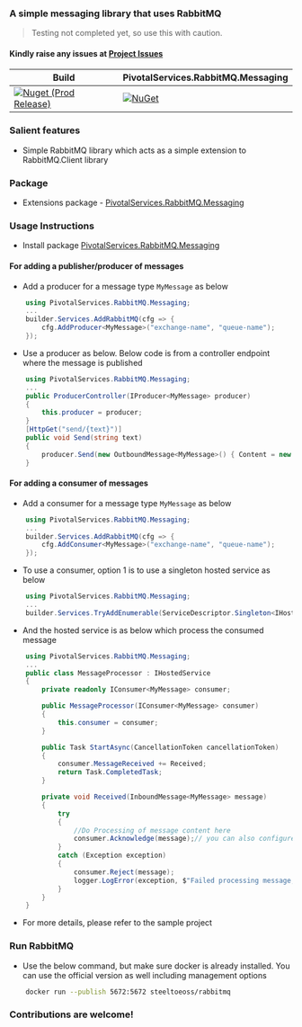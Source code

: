 ### A simple messaging library that uses RabbitMQ

> Testing not completed yet, so use this with caution. 

#### Kindly raise any issues at [Project Issues](https://github.com/PivotalServicesOss/rabbitmq_messaging_library/issues)

Build | PivotalServices.RabbitMQ.Messaging |
--- | --- |
[![Nuget (Prod Release)](https://github.com/PivotalServicesOss/rabbitmq_messaging_library/actions/workflows/prod-release-pipeline.yml/badge.svg)](https://github.com/PivotalServicesOss/rabbitmq_messaging_library/actions/workflows/prod-release-pipeline.yml) | [![NuGet](https://img.shields.io/nuget/v/PivotalServices.RabbitMQ.Messaging.svg?style=flat-square)](http://www.nuget.org/packages/PivotalServices.RabbitMQ.Messaging)

### Salient features
- Simple RabbitMQ library which acts as a simple extension to RabbitMQ.Client library

### Package
- Extensions package - [PivotalServices.RabbitMQ.Messaging](https://www.nuget.org/packages/PivotalServices.RabbitMQ.Messaging)

### Usage Instructions
- Install package [PivotalServices.RabbitMQ.Messaging](https://www.nuget.org/packages/PivotalServices.RabbitMQ.Messaging)

#### For adding a publisher/producer of messages

- Add a producer for a message type `MyMessage` as below

```c#
    using PivotalServices.RabbitMQ.Messaging;
    ...
    builder.Services.AddRabbitMQ(cfg => {
        cfg.AddProducer<MyMessage>("exchange-name", "queue-name");
    });
```
- Use a producer as below. Below code is from a controller endpoint where the message is published

```c#
    using PivotalServices.RabbitMQ.Messaging;
    ...
    public ProducerController(IProducer<MyMessage> producer)
    {
        this.producer = producer;
    }
    [HttpGet("send/{text}")]
    public void Send(string text)
    {
        producer.Send(new OutboundMessage<MyMessage>() { Content = new MyMessage { SomeText = text } });
    }
```

#### For adding a consumer of messages

- Add a consumer for a message type `MyMessage` as below

```c#
    using PivotalServices.RabbitMQ.Messaging;
    ...
    builder.Services.AddRabbitMQ(cfg => {
        cfg.AddConsumer<MyMessage>("exchange-name", "queue-name");
    });
```

- To use a consumer, option 1 is to use a singleton hosted service as below

```c#
    using PivotalServices.RabbitMQ.Messaging;
    ...
    builder.Services.TryAddEnumerable(ServiceDescriptor.Singleton<IHostedService, MessageProcessor>());
```

- And the hosted service is as below which process the consumed message

```c#
    using PivotalServices.RabbitMQ.Messaging;
    ...
    public class MessageProcessor : IHostedService
    {
        private readonly IConsumer<MyMessage> consumer;

        public MessageProcessor(IConsumer<MyMessage> consumer)
        {
            this.consumer = consumer;
        }

        public Task StartAsync(CancellationToken cancellationToken)
        {
            consumer.MessageReceived += Received;
            return Task.CompletedTask;
        }

        private void Received(InboundMessage<MyMessage> message)
        {
            try
            {
                //Do Processing of message content here
                consumer.Acknowledge(message);// you can also configure auto acknowledge if needed
            }
            catch (Exception exception)
            {
                consumer.Reject(message);
                logger.LogError(exception, $"Failed processing message, so rejecting", message);
            }
        }
    }
```

- For more details, please refer to the sample project

### Run RabbitMQ

- Use the below command, but make sure docker is already installed. You can use the official version as well including management options

```bash
    docker run --publish 5672:5672 steeltoeoss/rabbitmq
```

### Contributions are welcome!





